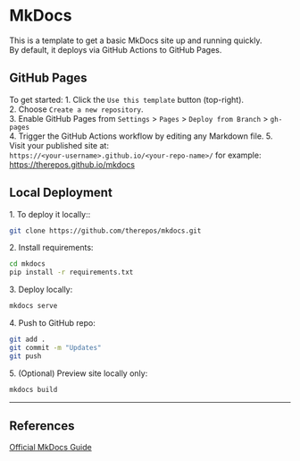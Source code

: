 # MkDocs

This is a template to get a basic MkDocs site up and running quickly.  
By default, it deploys via GitHub Actions to GitHub Pages.

## GitHub Pages
To get started:
1\. Click the `Use this template` button (top-right).  
2\. Choose `Create a new repository`.  
3\. Enable GitHub Pages from `Settings` > `Pages` > `Deploy from Branch` > `gh-pages`  
4\. Trigger the GitHub Actions workflow by editing any Markdown file. 
5\. Visit your published site at:  
    `https://<your-username>.github.io/<your-repo-name>/` 
    for example: https://therepos.github.io/mkdocs

## Local Deployment
1\. To deploy it locally::  
```bash
git clone https://github.com/therepos/mkdocs.git
```

2\. Install requirements:
```bash
cd mkdocs
pip install -r requirements.txt
```

3\. Deploy locally:
```bash
mkdocs serve
```

4\. Push to GitHub repo:
```bash
git add . 
git commit -m "Updates"
git push
```

5\. (Optional) Preview site locally only:
```bash
mkdocs build
```

---

## References
[Official MkDocs Guide](https://www.mkdocs.org/)